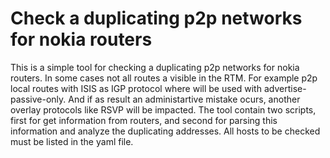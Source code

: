# Check a duplicating p2p networks for nokia routers

This is a simple tool for checking a duplicating p2p networks for nokia routers. 
In some cases not all routes a visible in the RTM. For example p2p local routes with ISIS as IGP protocol where will be used with advertise-passive-only. And if as result an administartive mistake ocurs, another overlay protocols like RSVP will be impacted. 
The tool contain two scripts, first for get information from routers, and second for parsing this information and analyze the duplicating addresses. All hosts to be checked must be listed in the yaml file. 
